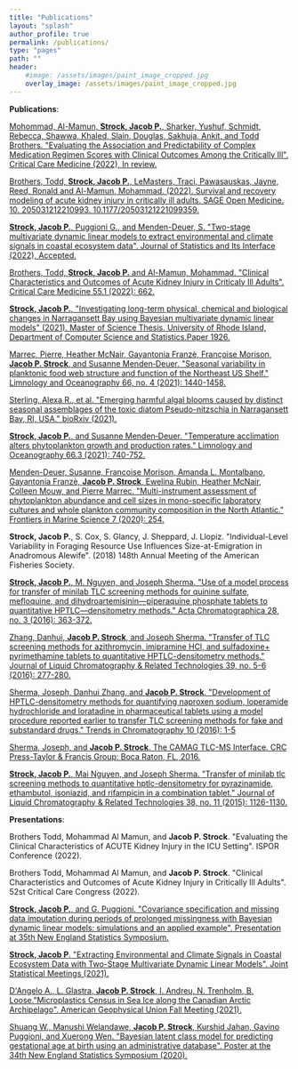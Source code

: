 ```yaml
---
title: "Publications"
layout: "splash"
author_profile: true
permalink: /publications/
type: "pages"
path: ""
header:
    #image: /assets/images/paint_image_cropped.jpg
    overlay_image: /assets/images/paint_image_cropped.jpg
---
```


__Publications__:

[Mohommad, Al-Mamun, __Strock, Jacob P.__, Sharker, Yushuf, Schmidt, Rebecca, Shawwa, Khaled, Slain, Douglas, Sakhuja, Ankit, and Todd Brothers. "Evaluating the Association and Predictability of Complex Medication Regimen Scores with Clinical Outcomes Among the Critically Ill". Critical Care Medicine (2022), In review.](https://www.medrxiv.org/content/10.1101/2022.02.03.22270376v1)

[Brothers, Todd, __Strock, Jacob P.__, LeMasters, Traci, Pawasauskas, Jayne, Reed, Ronald and Al-Mamun, Mohammad. (2022). Survival and recovery modeling of acute kidney injury in critically ill adults. SAGE Open Medicine. 10. 205031212210993. 10.1177/20503121221099359.](https://journals.sagepub.com/doi/10.1177/20503121221099359)

[__Strock, Jacob P.__, Puggioni G., and Menden-Deuer, S. "Two-stage multivariate dynamic linear models to extract environmental and climate signals in coastal ecosystem data". Journal of Statistics and Its Interface (2022), Accepted.](https://www.intlpress.com/site/pub/pages/journals/items/sii/_home/acceptedpapers/index.php)

[Brothers, Todd, __Strock, Jacob P.__ and Al-Mamun, Mohammad. "Clinical Characteristics and Outcomes of Acute Kidney Injury in Criticaly Ill Adults". Critical Care Medicine 55.1 (2022): 662.](https://journals.lww.com/ccmjournal/Citation/2022/01001/1322__CLINICAL_CHARACTERISTICS_AND_OUTCOMES_OF.1288.aspx)

[__Strock, Jacob P.__, "Investigating long-term physical, chemical and biological changes in Narragansett Bay using Bayesian multivariate dynamic linear models" (2021). Master of Science Thesis. University of Rhode Island, Department of Computer Science and Statistics.Paper 1926.](https://digitalcommons.uri.edu/theses/1926/)

[Marrec, Pierre, Heather McNair, Gayantonia Franzè, Françoise Morison, __Jacob P. Strock__, and Susanne Menden‐Deuer. "Seasonal variability in planktonic food web structure and function of the Northeast US Shelf." Limnology and Oceanography 66, no. 4 (2021): 1440-1458.](https://aslopubs.onlinelibrary.wiley.com/doi/abs/10.1002/lno.11696)

[Sterling, Alexa R., et al. "Emerging harmful algal blooms caused by distinct seasonal assemblages of the toxic diatom Pseudo-nitzschia in Narragansett Bay, RI, USA." bioRxiv (2021).](https://www.biorxiv.org/content/10.1101/2021.08.18.456122v1.abstract)

[__Strock, Jacob P.__, and Susanne Menden‐Deuer. "Temperature acclimation alters phytoplankton growth and production rates." Limnology and Oceanography 66.3 (2021): 740-752.](https://aslopubs.onlinelibrary.wiley.com/doi/abs/10.1002/lno.11637)

[Menden-Deuer, Susanne, Francoise Morison, Amanda L. Montalbano, Gayantonia Franzè, __Jacob P. Strock__, Ewelina Rubin, Heather McNair, Colleen Mouw, and Pierre Marrec. "Multi-instrument assessment of phytoplankton abundance and cell sizes in mono-specific laboratory cultures and whole plankton community composition in the North Atlantic." Frontiers in Marine Science 7 (2020): 254.](https://www.frontiersin.org/articles/10.3389/fmars.2020.00254/full)

__Strock, Jacob P.__, S. Cox, S. Glancy, J. Sheppard, J. Llopiz. "Individual-Level Variability in Foraging Resource Use Influences Size-at-Emigration in Anadromous Alewife". (2018) 148th Annual Meeting of the American Fisheries Society.

[__Strock, Jacob P.__, M. Nguyen, and Joseph Sherma. "Use of a model process for transfer of minilab TLC screening methods for quinine sulfate, mefloquine, and dihydroartemisinin—piperaquine phosphate tablets to quantitative HPTLC—densitometry methods." Acta Chromatographica 28, no. 3 (2016): 363-372.](https://akjournals.com/view/journals/1326/28/3/article-p363.xml)

[Zhang, Danhui, __Jacob P. Strock__, and Joseph Sherma. "Transfer of TLC screening methods for azithromycin, imipramine HCl, and sulfadoxine+ pyrimethamine tablets to quantitative HPTLC-densitometry methods." Journal of Liquid Chromatography & Related Technologies 39, no. 5-6 (2016): 277-280.](https://www.tandfonline.com/doi/abs/10.1080/10826076.2016.1163465)

[Sherma, Joseph, Danhui Zhang, and __Jacob P. Strock__. "Development of HPTLC-densitometry methods for quantifying naproxen sodium, loperamide hydrochloride and loratadine in pharmaceutical tablets using a model procedure reported earlier to transfer TLC screening methods for fake and substandard drugs." Trends in Chromatography 10 (2016): 1-5](https://web.archive.org/web/20180507041253id_/https://dspace.lafayette.edu/bitstream/handle/10385/2211/Sherma-TrendsinChromatography-vol10-2016.pdf?sequence=1)

[Sherma, Joseph, and __Jacob P. Strock__. The CAMAG TLC-MS Interface. CRC Press-Taylor & Francis Group: Boca Raton, FL, 2016.](https://books.google.com/books?hl=en&lr=&id=iZHwCgAAQBAJ&oi=fnd&pg=PA35&dq=The+CAMAG+TLC-MS+Interface&ots=cjc41-Ao_p&sig=bY9WYnb3C7Jk0n4Ly880me9orP0#v=onepage&q=The%20CAMAG%20TLC-MS%20Interface&f=false)

[__Strock, Jacob P.__, Mai Nguyen, and Joseph Sherma. "Transfer of minilab tlc screening methods to quantitative hptlc-densitometry for pyrazinamide, ethambutol, isoniazid, and rifampicin in a combination tablet." Journal of Liquid Chromatography & Related Technologies 38, no. 11 (2015): 1126-1130.](https://www.tandfonline.com/doi/abs/10.1080/10826076.2015.1028292)



__Presentations__:

Brothers Todd, Mohammad Al Mamun, and __Jacob P. Strock__. "Evaluating the Clinical Characteristics of ACUTE Kidney Injury in the ICU Setting". ISPOR Conference (2022).

Brothers Todd, Mohammad Al Mamun, and __Jacob P. Strock__. "Clinical Characteristics and Outcomes of Acute Kidney Injury in Critically Ill Adults". 52st Critical Care Congress (2022).

[__Strock, Jacob P.__, and G. Puggioni. "Covariance specification and missing data imputation during periods of prolonged missingness with Bayesian dynamic linear models: simulations and an applied example". Presentation at 35th New England Statistics Symposium.](/assets/supplementaryfiles/NESS_presentation_Final.pdf)

[__Strock, Jacob P__. "Extracting Environmental and Climate Signals in Coastal Ecosystem Data with Two-Stage Multivariate Dynamic Linear Models". Joint Statistical Meetings (2021).](/assets/supplementaryfiles/JSM_Presentation_Strock.pdf)

[D'Angelo A., L. Glastra, __Jacob P. Strock__, I. Andreu, N. Trenholm, B. Loose."Microplastics Census in Sea Ice along the Canadian Arctic Archipelago". American Geophysical Union Fall Meeting (2021).](/assets/supplementaryfiles/AGU_2021_MP_AD.pdf)

[Shuang W., Manushi Welandawe, __Jacob P. Strock__, Kurshid Jahan, Gavino Puggioni, and Xuerong Wen. "Bayesian latent class model for predicting gestational age at birth using an administrative database". Poster at the 34th New England Statistics Symposium (2020).](/assets/supplementaryfiles/NESS%20poster_v4.pdf)
